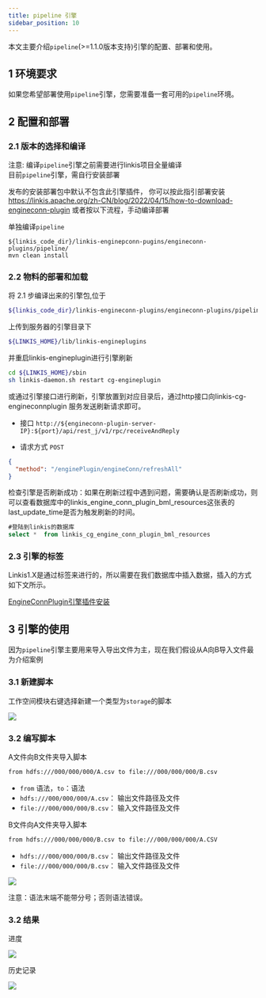 ```yaml
---
title: pipeline 引擎
sidebar_position: 10
---
```


本文主要介绍`pipeline`(>=1.1.0版本支持)引擎的配置、部署和使用。

## 1 环境要求

如果您希望部署使用`pipeline`引擎，您需要准备一套可用的`pipeline`环境。

## 2 配置和部署

### 2.1 版本的选择和编译
注意: 编译`pipeline`引擎之前需要进行linkis项目全量编译  
目前`pipeline`引擎，需自行安装部署

发布的安装部署包中默认不包含此引擎插件，
你可以按此指引部署安装 https://linkis.apache.org/zh-CN/blog/2022/04/15/how-to-download-engineconn-plugin
或者按以下流程，手动编译部署

单独编译`pipeline`

```
${linkis_code_dir}/linkis-enginepconn-pugins/engineconn-plugins/pipeline/
mvn clean install
```

### 2.2 物料的部署和加载

将 2.1 步编译出来的引擎包,位于

```bash
${linkis_code_dir}/linkis-engineconn-plugins/engineconn-plugins/pipeline/target/out/pipeline
```
上传到服务器的引擎目录下

```bash 
${LINKIS_HOME}/lib/linkis-engineplugins
```

并重启linkis-engineplugin进行引擎刷新
```bash
cd ${LINKIS_HOME}/sbin
sh linkis-daemon.sh restart cg-engineplugin
```
或通过引擎接口进行刷新，引擎放置到对应目录后，通过http接口向linkis-cg-engineconnplugin 服务发送刷新请求即可。

- 接口 `http://${engineconn-plugin-server-IP}:${port}/api/rest_j/v1/rpc/receiveAndReply`

- 请求方式 `POST`

```json
{
  "method": "/enginePlugin/engineConn/refreshAll"
}
```
检查引擎是否刷新成功：如果在刷新过程中遇到问题，需要确认是否刷新成功，则可以查看数据库中的linkis_engine_conn_plugin_bml_resources这张表的last_update_time是否为触发刷新的时间。

```sql
#登陆到linkis的数据库 
select *  from linkis_cg_engine_conn_plugin_bml_resources
```

### 2.3 引擎的标签

Linkis1.X是通过标签来进行的，所以需要在我们数据库中插入数据，插入的方式如下文所示。

[EngineConnPlugin引擎插件安装](deployment/engine_conn_plugin_installation.md) 


## 3 引擎的使用

因为`pipeline`引擎主要用来导入导出文件为主，现在我们假设从A向B导入文件最为介绍案例

### 3.1 新建脚本 
工作空间模块右键选择新建一个类型为`storage`的脚本

![](/Images-zh/EngineConnNew/new_pipeline_script.png)

### 3.2 编写脚本
A文件向B文件夹导入脚本 
```bash
from hdfs:///000/000/000/A.csv to file:///000/000/000/B.csv
```
- `from` 语法，`to`：语法
- `hdfs:///000/000/000/A.csv`： 输出文件路径及文件
- `file:///000/000/000/B.csv`： 输入文件路径及文件

B文件向A文件夹导入脚本
```bash
from hdfs:///000/000/000/B.csv to file:///000/000/000/A.CSV
```
- `hdfs:///000/000/000/B.csv`： 输出文件路径及文件
- `file:///000/000/000/B.csv`： 输入文件路径及文件

![](/Images-zh/EngineConnNew/to_write.png)

注意：语法末端不能带分号；否则语法错误。

### 3.2 结果
进度 

![](/Images-zh/EngineConnNew/job_state.png)

历史记录

![](/Images-zh/EngineConnNew/historical_information.png)
